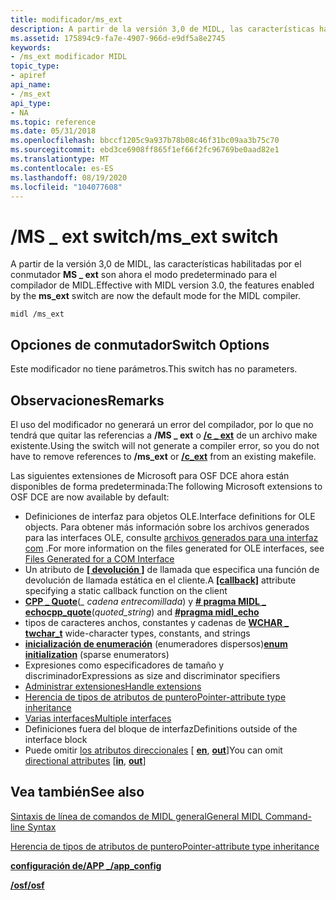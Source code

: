 ```yaml
---
title: modificador/ms_ext
description: A partir de la versión 3,0 de MIDL, las características habilitadas por el \_ conmutador MS ext son ahora el modo predeterminado para el compilador de MIDL.
ms.assetid: 175894c9-fa7e-4907-966d-e9df5a8e2745
keywords:
- /ms_ext modificador MIDL
topic_type:
- apiref
api_name:
- /ms_ext
api_type:
- NA
ms.topic: reference
ms.date: 05/31/2018
ms.openlocfilehash: bbccf1205c9a937b78b08c46f31bc09aa3b75c70
ms.sourcegitcommit: ebd3ce6908ff865f1ef66f2fc96769be0aad82e1
ms.translationtype: MT
ms.contentlocale: es-ES
ms.lasthandoff: 08/19/2020
ms.locfileid: "104077608"
---
```

# <a name="ms_ext-switch"></a><span data-ttu-id="e5270-104">/MS \_ ext switch</span><span class="sxs-lookup"><span data-stu-id="e5270-104">/ms\_ext switch</span></span>

<span data-ttu-id="e5270-105">A partir de la versión 3,0 de MIDL, las características habilitadas por el conmutador **MS \_ ext** son ahora el modo predeterminado para el compilador de MIDL.</span><span class="sxs-lookup"><span data-stu-id="e5270-105">Effective with MIDL version 3.0, the features enabled by the **ms\_ext** switch are now the default mode for the MIDL compiler.</span></span>

``` syntax
midl /ms_ext
```

## <a name="switch-options"></a><span data-ttu-id="e5270-106">Opciones de conmutador</span><span class="sxs-lookup"><span data-stu-id="e5270-106">Switch Options</span></span>

<span data-ttu-id="e5270-107">Este modificador no tiene parámetros.</span><span class="sxs-lookup"><span data-stu-id="e5270-107">This switch has no parameters.</span></span>

## <a name="remarks"></a><span data-ttu-id="e5270-108">Observaciones</span><span class="sxs-lookup"><span data-stu-id="e5270-108">Remarks</span></span>

<span data-ttu-id="e5270-109">El uso del modificador no generará un error del compilador, por lo que no tendrá que quitar las referencias a **/MS \_ ext** o [**/c \_ ext**](-c-ext.md) de un archivo make existente.</span><span class="sxs-lookup"><span data-stu-id="e5270-109">Using the switch will not generate a compiler error, so you do not have to remove references to **/ms\_ext** or [**/c\_ext**](-c-ext.md) from an existing makefile.</span></span>

<span data-ttu-id="e5270-110">Las siguientes extensiones de Microsoft para OSF DCE ahora están disponibles de forma predeterminada:</span><span class="sxs-lookup"><span data-stu-id="e5270-110">The following Microsoft extensions to OSF DCE are now available by default:</span></span>

-   <span data-ttu-id="e5270-111">Definiciones de interfaz para objetos OLE.</span><span class="sxs-lookup"><span data-stu-id="e5270-111">Interface definitions for OLE objects.</span></span> <span data-ttu-id="e5270-112">Para obtener más información sobre los archivos generados para las interfaces OLE, consulte [archivos generados para una interfaz com](files-generated-for-a-com-interface.md) .</span><span class="sxs-lookup"><span data-stu-id="e5270-112">For more information on the files generated for OLE interfaces, see [Files Generated for a COM Interface](files-generated-for-a-com-interface.md)</span></span>
-   <span data-ttu-id="e5270-113">Un atributo de [**\[ devolución \]**](callback.md) de llamada que especifica una función de devolución de llamada estática en el cliente.</span><span class="sxs-lookup"><span data-stu-id="e5270-113">A [**\[callback\]**](callback.md) attribute specifying a static callback function on the client</span></span>
-   <span data-ttu-id="e5270-114">[**CPP \_ Quote**](cpp-quote.md)(*\_ cadena entrecomillada*) y [**\# pragma MIDL \_ echo**](pragma.md)</span><span class="sxs-lookup"><span data-stu-id="e5270-114">[**cpp\_quote**](cpp-quote.md)(*quoted\_string*) and [**\#pragma midl\_echo**](pragma.md)</span></span>
-   <span data-ttu-id="e5270-115">tipos de caracteres anchos, constantes y cadenas de [**WCHAR \_ t**](wchar-t.md)</span><span class="sxs-lookup"><span data-stu-id="e5270-115">[**wchar\_t**](wchar-t.md) wide-character types, constants, and strings</span></span>
-   <span data-ttu-id="e5270-116">[**inicialización de enumeración**](enum.md) (enumeradores dispersos)</span><span class="sxs-lookup"><span data-stu-id="e5270-116">[**enum initialization**](enum.md) (sparse enumerators)</span></span>
-   <span data-ttu-id="e5270-117">Expresiones como especificadores de tamaño y discriminador</span><span class="sxs-lookup"><span data-stu-id="e5270-117">Expressions as size and discriminator specifiers</span></span>
-   [<span data-ttu-id="e5270-118">Administrar extensiones</span><span class="sxs-lookup"><span data-stu-id="e5270-118">Handle extensions</span></span>](/windows/desktop/Rpc/microsoft-rpc-binding-handle-extensions)
-   [<span data-ttu-id="e5270-119">Herencia de tipos de atributos de puntero</span><span class="sxs-lookup"><span data-stu-id="e5270-119">Pointer-attribute type inheritance</span></span>](/windows/desktop/Rpc/pointer-attribute-type-inheritance)
-   [<span data-ttu-id="e5270-120">Varias interfaces</span><span class="sxs-lookup"><span data-stu-id="e5270-120">Multiple interfaces</span></span>](/windows/desktop/Rpc/registering-interfaces)
-   <span data-ttu-id="e5270-121">Definiciones fuera del bloque de interfaz</span><span class="sxs-lookup"><span data-stu-id="e5270-121">Definitions outside of the interface block</span></span>
-   <span data-ttu-id="e5270-122">Puede omitir [los atributos direccionales](/windows/desktop/Rpc/directional-parameter-attributes) \[ [**en**](in.md), [**out**](out-idl.md)\]</span><span class="sxs-lookup"><span data-stu-id="e5270-122">You can omit [directional attributes](/windows/desktop/Rpc/directional-parameter-attributes) \[[**in**](in.md), [**out**](out-idl.md)\]</span></span>

## <a name="see-also"></a><span data-ttu-id="e5270-123">Vea también</span><span class="sxs-lookup"><span data-stu-id="e5270-123">See also</span></span>

<dl> <dt>

[<span data-ttu-id="e5270-124">Sintaxis de línea de comandos de MIDL general</span><span class="sxs-lookup"><span data-stu-id="e5270-124">General MIDL Command-line Syntax</span></span>](general-midl-command-line-syntax.md)
</dt> <dt>

[<span data-ttu-id="e5270-125">Herencia de tipos de atributos de puntero</span><span class="sxs-lookup"><span data-stu-id="e5270-125">Pointer-attribute type inheritance</span></span>](/windows/desktop/Rpc/pointer-attribute-type-inheritance)
</dt> <dt>

[<span data-ttu-id="e5270-126">**configuración de/APP \_**</span><span class="sxs-lookup"><span data-stu-id="e5270-126">**/app\_config**</span></span>](-app-config.md)
</dt> <dt>

[<span data-ttu-id="e5270-127">**/osf**</span><span class="sxs-lookup"><span data-stu-id="e5270-127">**/osf**</span></span>](-osf.md)
</dt> </dl>

 

 